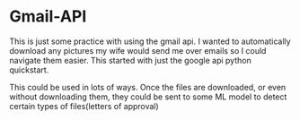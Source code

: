 # Gmail-API
This is just some practice with using the gmail api. 
I wanted to automatically download any pictures my wife would send me over emails so I could navigate them easier. 
This started with just the google api python quickstart.


This could be used in lots of ways. Once the files are downloaded, or even without downloading them, they could be sent to some ML model to detect certain types of files(letters of approval)

